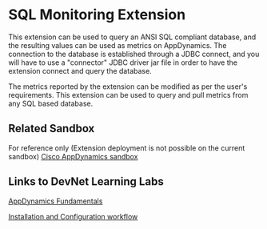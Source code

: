 # SQL Monitoring Extension

This extension can be used to query an ANSI SQL compliant database, and the resulting values can
be used as metrics on AppDynamics.
The connection to the database is established through a JDBC connect, and you will have to use a "connector" JDBC driver jar file in order to have the
extension connect and query the database.

The metrics reported by the extension can be modified as per the user's requirements.
This extension can be used to query and pull metrics from any SQL based database.

## Related Sandbox

For reference only (Extension deployment is not possible on the current sandbox) [Cisco AppDynamics sandbox](https://devnetsandbox.cisco.com/RM/Diagram/Index/9e056219-ab84-4741-9485-de3d3446caf2?diagramType=Topology)

## Links to DevNet Learning Labs

[AppDynamics Fundamentals](https://developer.cisco.com/learning/modules/appdynamics-fundamentals)

[Installation and Configuration workflow](https://github.com/Appdynamics/SQLMonitor/blob/master/README.md)